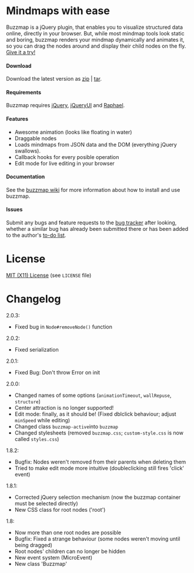 # Mindmaps with ease
Buzzmap is a jQuery plugin, that enables you to visualize structured data online, directly in your browser. But, while most mindmap tools look static and boring, buzzmap renders your mindmap dynamically and animates it, so you can drag the nodes around and display their child nodes on the fly.  
[Give it a try!](http://marcelklehr.github.com/buzzmap)

#### Download
Download the latest version as [zip](https://github.com/marcelklehr/buzzmap/zipball/master) | [tar](https://github.com/marcelklehr/buzzmap/tarball/master).

#### Requirements
Buzzmap requires [jQuery](http://jquery.com/), [jQueryUI](http://jqueryui.com/) and [Raphael](http://raphaeljs.com/).

#### Features
 - Awesome animation (looks like floating in water)
 - Draggable nodes
 - Loads mindmaps from JSON data and the DOM (everything jQuery swallows).
 - Callback hooks for every posible operation
 - Edit mode for live editing in your browser

#### Documentation
See the [buzzmap wiki](http://github.com/marcelklehr/buzzmap/wiki) for more information about how to install and use buzzmap.

#### Issues
Submit any bugs and feature requests to the [bug tracker](http://github.com/marcelklehr/buzzmap/issues) after looking, whether a similar bug has already been submitted there or has been added to the author's [to-do list](http://github.com/marcelklehr/buzzmap/wiki/Todo).

# License
[MIT (X11) License](http://github.com/marcelklehr/buzzmap/blob/master/LICENSE) (see `LICENSE` file)

# Changelog
2.0.3:

 - Fixed bug in `Node#removeNode()` function

2.0.2:

 - Fixed serialization

2.0.1:

 - Fixed Bug: Don't throw Error on init
 
2.0.0:

 - Changed names of some options (`animationTimeout`, `wallRepuse`, `structure`)
 - Center attraction is no longer supported!
 - Edit mode: finally, as it should be! (Fixed dblclick behaviour; adjust `minSpeed` while editing)
 - Changed class `buzzmap-active`into `buzzmap`
 - Changed stylesheets (removed `buzzmap.css`; `custom-style.css` is now called `styles.css`)

1.8.2:

- Bugfix: Nodes weren't removed from their parents when deleting them
- Tried to make edit mode more intuitive (doubleclicking still fires 'click' event)

1.8.1:

- Corrected jQuery selection mechanism (now the buzzmap container must be selected directly)
- New CSS class for root nodes ('root') 

1.8:

- Now more than one root nodes are possible
- Bugfix: Fixed a strange behaviour (some nodes weren't moving until being dragged)
- Root nodes' children can no longer be hidden
- New event system (MicroEvent)
- New class 'Buzzmap'